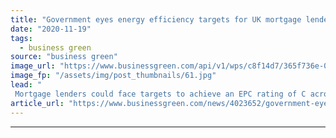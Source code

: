```yaml
---
title: "Government eyes energy efficiency targets for UK mortgage lenders"
date: "2020-11-19"
tags: 
  - business green
source: "business green"
image_url: "https://www.businessgreen.com/api/v1/wps/c8f14d7/365f736e-0285-4c54-8237-b8c4d2529596/8/consumer-guide-185x114.jpg"
image_fp: "/assets/img/post_thumbnails/61.jpg"
lead: "
 Mortgage lenders could face targets to achieve an EPC rating of C across their portfolio properties by 2030 under consultation proposals ..."
article_url: "https://www.businessgreen.com/news/4023652/government-eyes-energy-efficiency-targets-uk-mortgage-lenders"
---
```


---
